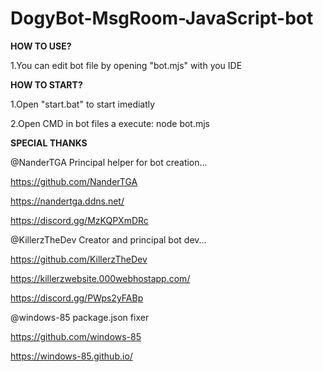 # DogyBot-MsgRoom-JavaScript-bot
**HOW TO USE?**

1.You can edit bot file by opening "bot.mjs" with you IDE

**HOW TO START?**

1.Open "start.bat" to start imediatly

2.Open CMD in bot files a execute: node bot.mjs

**SPECIAL THANKS**

@NanderTGA Principal helper for bot creation...

https://github.com/NanderTGA

https://nandertga.ddns.net/

https://discord.gg/MzKQPXmDRc

@KillerzTheDev Creator and principal bot dev...

https://github.com/KillerzTheDev

https://killerzwebsite.000webhostapp.com/

https://discord.gg/PWps2yFABp

@windows-85 package.json fixer

https://github.com/windows-85

https://windows-85.github.io/
